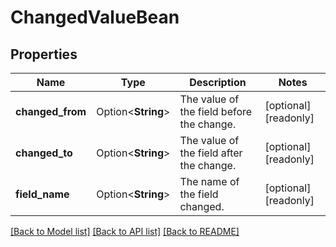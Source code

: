# ChangedValueBean

## Properties

Name | Type | Description | Notes
------------ | ------------- | ------------- | -------------
**changed_from** | Option<**String**> | The value of the field before the change. | [optional][readonly]
**changed_to** | Option<**String**> | The value of the field after the change. | [optional][readonly]
**field_name** | Option<**String**> | The name of the field changed. | [optional][readonly]

[[Back to Model list]](../README.md#documentation-for-models) [[Back to API list]](../README.md#documentation-for-api-endpoints) [[Back to README]](../README.md)


